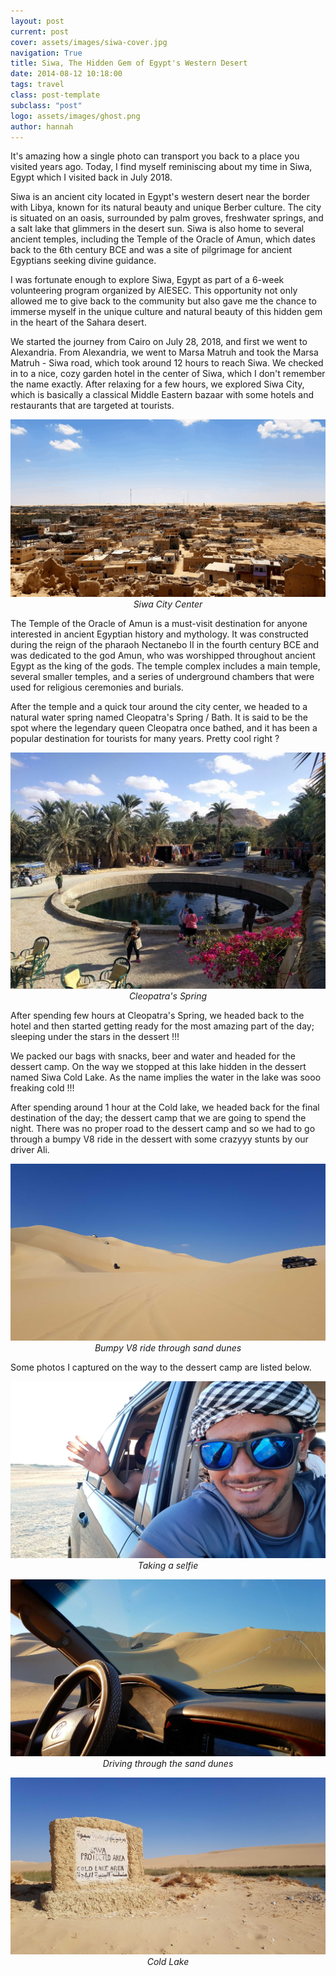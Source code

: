 ```yaml
---
layout: post
current: post
cover: assets/images/siwa-cover.jpg
navigation: True
title: Siwa, The Hidden Gem of Egypt's Western Desert
date: 2014-08-12 10:18:00
tags: travel
class: post-template
subclass: "post"
logo: assets/images/ghost.png
author: hannah
---
```


It's amazing how a single photo can transport you back to a place you visited years ago. Today, I find myself reminiscing about my time in Siwa, Egypt which I visited back in July 2018.

Siwa is an ancient city located in Egypt's western desert near the border with Libya, known for its natural beauty and unique Berber culture. The city is situated on an oasis, surrounded by palm groves, freshwater springs, and a salt lake that glimmers in the desert sun. Siwa is also home to several ancient temples, including the Temple of the Oracle of Amun, which dates back to the 6th century BCE and was a site of pilgrimage for ancient Egyptians seeking divine guidance.

I was fortunate enough to explore Siwa, Egypt as part of a 6-week volunteering program organized by AIESEC. This opportunity not only allowed me to give back to the community but also gave me the chance to immerse myself in the unique culture and natural beauty of this hidden gem in the heart of the Sahara desert.

We started the journey from Cairo on July 28, 2018, and first we went to Alexandria. From Alexandria, we went to Marsa Matruh and took the Marsa Matruh - Siwa road, which took around 12 hours to reach Siwa. We checked in to a nice, cozy garden hotel in the center of Siwa, which I don't remember the name exactly. After relaxing for a few hours, we explored Siwa City, which is basically a classical Middle Eastern bazaar with some hotels and restaurants that are targeted at tourists.

<p align="center">
  <img alt="Siwa city" src="assets/images/siwa-city.png">
    <em>Siwa City Center</em>
</p>

The Temple of the Oracle of Amun is a must-visit destination for anyone interested in ancient Egyptian history and mythology. It was constructed during the reign of the pharaoh Nectanebo II in the fourth century BCE and was dedicated to the god Amun, who was worshipped throughout ancient Egypt as the king of the gods. The temple complex includes a main temple, several smaller temples, and a series of underground chambers that were used for religious ceremonies and burials.

After the temple and a quick tour around the city center, we headed to a natural water spring named Cleopatra's Spring / Bath. It is said to be the spot where the legendary queen Cleopatra once bathed, and it has been a popular destination for tourists for many years. Pretty cool right ?

<p align="center">
  <img alt="Cleopatra's Spring" src="assets/images/cleopatras.jpg">
    <em>Cleopatra's Spring</em>
</p>

After spending few hours at Cleopatra's Spring, we headed back to the hotel and then started getting ready for the most amazing part of the day; sleeping under the stars in the dessert !!!

We packed our bags with snacks, beer and water and headed for the dessert camp. On the way we stopped at this lake hidden in the dessert named Siwa Cold Lake. As the name implies the water in the lake was sooo freaking cold !!!

After spending around 1 hour at the Cold lake, we headed back for the final destination of the day; the dessert camp that we are going to spend the night. There was no proper road to the dessert camp and so we had to go through a bumpy V8 ride in the dessert with some crazyyy stunts by our driver Ali.

<p align="center">
  <img alt="Bumpy V8 ride through sand dunes" src="assets/images/jeeps.jpg">
    <em>Bumpy V8 ride through sand dunes</em>
</p>

Some photos I captured on the way to the dessert camp are listed below.

<p align="center">
  <img alt="Taking a selfie" src="assets/images/siwa-selfie.jpg">
    <em>Taking a selfie</em>
</p>

<p align="center">
  <img alt="Driving through the sand dunes" src="assets/images/siwa-driver.jpg">
    <em>Driving through the sand dunes</em>
</p>

<p align="center">
  <img alt="Cold Lake" src="assets/images/siwa-cold.jpg">
    <em>Cold Lake</em>
</p>
